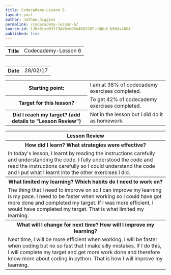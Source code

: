 ```yaml
---
title: Codecademy-Lesson 6
layout: post
author: nathan.higgins
permalink: /codecademy-lesson-6/
source-id: 1JHz0ivoMJt73AV6vkORm40D2S0T-nQKuX_b6Kdz40O4
published: true
---
```

<table>
  <tr>
    <th>Title</th>
    <td>Codecademy-Lesson 6</td>
  <tr>
 <table>
 
 <table>
   <tr>
    <th>Date</th>
    <td>28/02/17</td>
  </tr>
</table>


<table>
  <tr>
    <th>Starting point:</th>
    <td>I am at 38% of codecademy exercises completed.</td>
  </tr>
  <tr>
    <th>Target for this lesson?</th>
    <td>To get 42% of codecademy exercises completed.</td>
  </tr>
  <tr>
    <th>Did I reach my target? 
(add details to "Lesson Review")</th>
    <td> Not in the lesson but I did do it as homework.</td>
  </tr>
</table>


<table>
  <tr>
    <th>Lesson Review</th>
  </tr>
  <tr>
    <th>How did I learn? What strategies were effective? </th>
  </tr>
  <tr>
    <td>In today's lesson, I learnt by reading the instructions carefully and understanding the code. I fully understood the code and read the instructions carefully so I could understand the code and I put what I learnt into the other exercises I did.</td>
  </tr>
  <tr>
    <th>What limited my learning? Which habits do I need to work on? </th>
  </tr>
  <tr>
    <td>The thing that I need to improve on so I can improve my learning is my pace. I need to be faster when working so i could have got more done and completed my target. If I was more efficient, I would have completed my target. That is what limited my learning.</td>
  </tr>
  <tr>
    <th>What will I change for next time? How will I improve my learning?</th>
  </tr>
  <tr>
    <td>Next time, I will be more efficient when working. I will be faster when coding but no so fast that I make silly mistakes. If I do this, I will complete my target and get more work done and therefore know more about coding in python. That is how I will improve my learning.</td>
  </tr>
</table>


